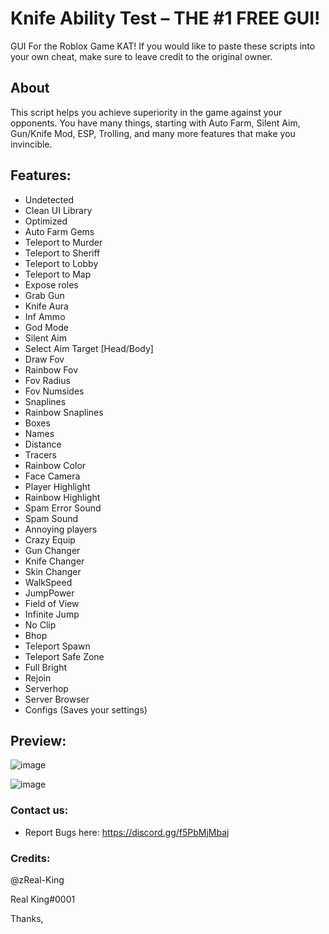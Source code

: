 # Knife Ability Test – THE #1 FREE GUI!
GUI For the Roblox Game KAT! If you would like to paste these scripts into your own cheat, make sure to leave credit to the original owner.
## About
This script helps you achieve superiority in the game against your opponents. You have many things, starting with Auto Farm, Silent Aim, Gun/Knife Mod, ESP, Trolling, and many more features that make you invincible.


## Features:
* Undetected
* Clean UI Library
* Optimized
* Auto Farm Gems
* Teleport to Murder
* Teleport to Sheriff
* Teleport to Lobby
* Teleport to Map
* Expose roles
* Grab Gun
* Knife Aura
* Inf Ammo
* God Mode
* Silent Aim
* Select Aim Target [Head/Body]
* Draw Fov
* Rainbow Fov
* Fov Radius
* Fov Numsides
* Snaplines
* Rainbow Snaplines
* Boxes
* Names 
* Distance
* Tracers
* Rainbow Color
* Face Camera 
* Player Highlight
* Rainbow Highlight
* Spam Error Sound
* Spam Sound
* Annoying players
* Crazy Equip
* Gun Changer
* Knife Changer
* Skin Changer
* WalkSpeed
* JumpPower
* Field of View
* Infinite Jump
* No Clip
* Bhop
* Teleport Spawn
* Teleport Safe Zone
* Full Bright
* Rejoin
* Serverhop
* Server Browser
* Configs (Saves your settings)

## Preview:
![image](https://github.com/zReal-King/Knife-Ability-Test/assets/71533667/ac60f9a2-20ac-4988-8f88-0439362c4bdc)

![image](https://github.com/zReal-King/Knife-Ability-Test/assets/71533667/90dacacb-8f38-49f8-89b0-2c9ae512329a)



### Contact us:

* Report Bugs here: https://discord.gg/f5PbMjMbaj


### Credits:
@zReal-King

Real King#0001

Thanks,

